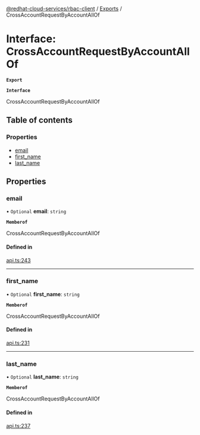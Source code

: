 [@redhat-cloud-services/rbac-client](../README.md) / [Exports](../modules.md) / CrossAccountRequestByAccountAllOf

# Interface: CrossAccountRequestByAccountAllOf

**`Export`**

**`Interface`**

CrossAccountRequestByAccountAllOf

## Table of contents

### Properties

- [email](CrossAccountRequestByAccountAllOf.md#email)
- [first\_name](CrossAccountRequestByAccountAllOf.md#first_name)
- [last\_name](CrossAccountRequestByAccountAllOf.md#last_name)

## Properties

### email

• `Optional` **email**: `string`

**`Memberof`**

CrossAccountRequestByAccountAllOf

#### Defined in

[api.ts:243](https://github.com/mkholjuraev/javascript-clients/blob/master/packages/rbac/api.ts#L243)

___

### first\_name

• `Optional` **first\_name**: `string`

**`Memberof`**

CrossAccountRequestByAccountAllOf

#### Defined in

[api.ts:231](https://github.com/mkholjuraev/javascript-clients/blob/master/packages/rbac/api.ts#L231)

___

### last\_name

• `Optional` **last\_name**: `string`

**`Memberof`**

CrossAccountRequestByAccountAllOf

#### Defined in

[api.ts:237](https://github.com/mkholjuraev/javascript-clients/blob/master/packages/rbac/api.ts#L237)
